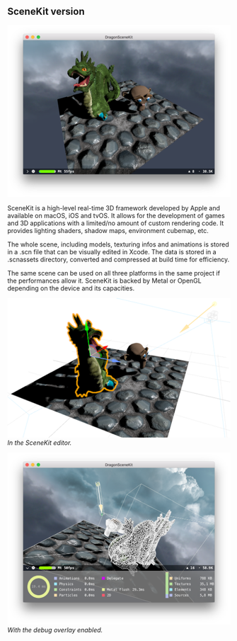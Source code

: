 ## SceneKit version

![](images/scenekit1.png)

SceneKit is a high-level real-time 3D framework developed by Apple and available on macOS, iOS and tvOS. It allows for the development of games and 3D applications with a limited/no amount of custom rendering code. It provides lighting shaders, shadow maps, environment cubemap, etc.

The whole scene, including models, texturing infos and animations is stored in a .scn file that can be visually edited in Xcode. The data is stored in a .scnassets directory, converted and compressed at build time for efficiency.

The same scene can be used on all three platforms in the same project if the performances allow it. SceneKit is backed by Metal or OpenGL depending on the device and its capacities.

![](images/scenekit2.png)
*In the SceneKit editor.*

![](images/scenekit3.png)
*With the debug overlay enabled.*



